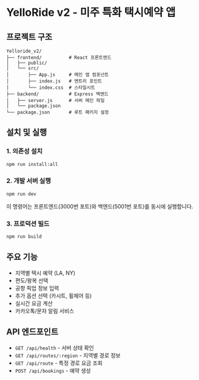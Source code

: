 # YelloRide v2 - 미주 특화 택시예약 앱

## 프로젝트 구조

```
Yelloride_v2/
├── frontend/          # React 프론트엔드
│   ├── public/
│   └── src/
│       ├── App.js     # 메인 앱 컴포넌트
│       ├── index.js   # 엔트리 포인트
│       └── index.css  # 스타일시트
├── backend/           # Express 백엔드
│   ├── server.js      # 서버 메인 파일
│   └── package.json
└── package.json       # 루트 패키지 설정
```

## 설치 및 실행

### 1. 의존성 설치
```bash
npm run install:all
```

### 2. 개발 서버 실행
```bash
npm run dev
```

이 명령어는 프론트엔드(3000번 포트)와 백엔드(5001번 포트)를 동시에 실행합니다.

### 3. 프로덕션 빌드
```bash
npm run build
```

## 주요 기능

- 지역별 택시 예약 (LA, NY)
- 편도/왕복 선택
- 공항 픽업 정보 입력
- 추가 옵션 선택 (카시트, 휠체어 등)
- 실시간 요금 계산
- 카카오톡/문자 알림 서비스

## API 엔드포인트

- `GET /api/health` - 서버 상태 확인
- `GET /api/routes/:region` - 지역별 경로 정보
- `GET /api/route` - 특정 경로 요금 조회
- `POST /api/bookings` - 예약 생성
